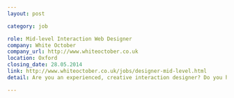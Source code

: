 ```yaml
---
layout: post

category: job

role: Mid-level Interaction Web Designer
company: White October
company_url: http://www.whiteoctober.co.uk
location: Oxford
closing_date: 28.05.2014
link: http://www.whiteoctober.co.uk/jobs/designer-mid-level.html
detail: Are you an experienced, creative interaction designer? Do you have a passion for web and mobile? Do you love designing beautiful digital interfaces that bring simplicity and ease of use to complex tasks?

---
```

